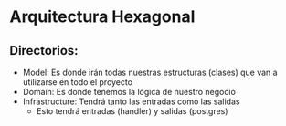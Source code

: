 # Arquitectura Hexagonal

## Directorios:
- Model: Es donde irán todas nuestras estructuras (clases) que van a utilizarse en todo el proyecto
- Domain: Es donde tenemos la lógica de nuestro negocio
- Infrastructure: Tendrá tanto las entradas como las salidas
  - Esto tendrá entradas (handler) y salidas (postgres)
